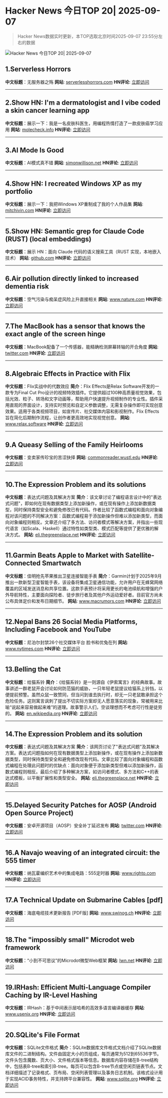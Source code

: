 # Hacker News 今日TOP 20| 2025-09-07

> Hacker News数据实时更新，本TOP选取北京时间2025-09-07 23:55分左右的数据

![Hacker News 今日TOP 20| 2025-09-07](https://img.chuhaix.com/2024/0910_imageFile-1665440404179-628424718_1725901191.png)

## 1.Serverless Horrors
**中文标题**：无服务器之殇
**网站**:  <a href='https://serverlesshorrors.com/' target='_blank' rel='nofollow'>serverlesshorrors.com</a>
**HN评论**:  <a href='https://news.ycombinator.com/item?id=45157110&utm_source=www.chuhaix.com' target='_blank' rel='nofollow'>立即访问</a>

---

## 2.Show HN: I'm a dermatologist and I vibe coded a skin cancer learning app
**中文标题**：展示一下：我是一名皮肤科医生，用编程热情打造了一款皮肤癌学习应用
**网站**:  <a href='https://molecheck.info/' target='_blank' rel='nofollow'>molecheck.info</a>
**HN评论**:  <a href='https://news.ycombinator.com/item?id=45157020&utm_source=www.chuhaix.com' target='_blank' rel='nofollow'>立即访问</a>

---

## 3.AI Mode Is Good
**中文标题**：AI模式真不错
**网站**:  <a href='https://simonwillison.net/2025/Sep/7/ai-mode/' target='_blank' rel='nofollow'>simonwillison.net</a>
**HN评论**:  <a href='https://news.ycombinator.com/item?id=45158586&utm_source=www.chuhaix.com' target='_blank' rel='nofollow'>立即访问</a>

---

## 4.Show HN: I recreated Windows XP as my portfolio
**中文标题**：展示一下：我把Windows XP重制成了我的个人作品集
**网站**:  <a href='https://mitchivin.com/' target='_blank' rel='nofollow'>mitchivin.com</a>
**HN评论**:  <a href='https://news.ycombinator.com/item?id=45154609&utm_source=www.chuhaix.com' target='_blank' rel='nofollow'>立即访问</a>

---

## 5.Show HN: Semantic grep for Claude Code (RUST) (local embeddings)
**中文标题**：展示 HN：面向 Claude 代码的语义搜索工具（RUST 实现，本地嵌入技术）
**网站**:  <a href='https://github.com/BeaconBay/ck' target='_blank' rel='nofollow'>github.com</a>
**HN评论**:  <a href='https://news.ycombinator.com/item?id=45157223&utm_source=www.chuhaix.com' target='_blank' rel='nofollow'>立即访问</a>

---

## 6.Air pollution directly linked to increased dementia risk
**中文标题**：空气污染与痴呆症风险上升直接相关
**网站**:  <a href='https://www.nature.com/articles/d41586-025-02844-9' target='_blank' rel='nofollow'>www.nature.com</a>
**HN评论**:  <a href='https://news.ycombinator.com/item?id=45157897&utm_source=www.chuhaix.com' target='_blank' rel='nofollow'>立即访问</a>

---

## 7.The MacBook has a sensor that knows the exact angle of the screen hinge
**中文标题**：MacBook配备了一个传感器，能精确检测屏幕转轴的开合角度
**网站**:  <a href='https://twitter.com/samhenrigold/status/1964428927159382261' target='_blank' rel='nofollow'>twitter.com</a>
**HN评论**:  <a href='https://news.ycombinator.com/item?id=45158968&utm_source=www.chuhaix.com' target='_blank' rel='nofollow'>立即访问</a>

---

## 8.Algebraic Effects in Practice with Flix
**中文标题**：Flix实战中的代数效应
**简介**：Flix Effects是Relax Software开发的一款专为Final Cut Pro设计的视频特效插件。它提供超过100种高质量视觉效果，包括光效、粒子、转场和文字动画等，帮助用户快速提升视频制作的专业性。插件采用直观的界面设计，支持实时预览和自定义参数调整，无需复杂操作即可实现创意效果。适用于各类视频项目，如宣传片、社交媒体内容和影视制作。Flix Effects旨在简化后期制作流程，让创作者更高效地实现视觉创意。
**网站**:  <a href='https://www.relax.software/blog/flix-effects-intro/' target='_blank' rel='nofollow'>www.relax.software</a>
**HN评论**:  <a href='https://news.ycombinator.com/item?id=45157466&utm_source=www.chuhaix.com' target='_blank' rel='nofollow'>立即访问</a>

---

## 9.A Queasy Selling of the Family Heirlooms
**中文标题**：变卖家传珍宝的苦涩抉择
**网站**:  <a href='https://commonreader.wustl.edu/a-queasy-selling-of-the-family-heirlooms/' target='_blank' rel='nofollow'>commonreader.wustl.edu</a>
**HN评论**:  <a href='https://news.ycombinator.com/item?id=45116551&utm_source=www.chuhaix.com' target='_blank' rel='nofollow'>立即访问</a>

---

## 10.The Expression Problem and its solutions
**中文标题**：表达式问题及其解决方案
**简介**：该文章讨论了编程语言设计中的"表达式问题"，即如何在现有数据类型上添加新操作，或在现有操作上添加新数据类型，同时保持类型安全和避免修改已有代码。作者比较了函数式编程和面向对象编程对该问题的不同解决方案：函数式编程易于添加新操作但难以添加新类型，而面向对象编程则相反。文章还介绍了多方法、访问者模式等解决方案，并指出一些现代语言（如Scala、Haskell）通过特性如类型类、模式匹配等提供了更优雅的解决方式。
**网站**:  <a href='https://eli.thegreenplace.net/2016/the-expression-problem-and-its-solutions/' target='_blank' rel='nofollow'>eli.thegreenplace.net</a>
**HN评论**:  <a href='https://news.ycombinator.com/item?id=45155877&utm_source=www.chuhaix.com' target='_blank' rel='nofollow'>立即访问</a>

---

## 11.Garmin Beats Apple to Market with Satellite-Connected Smartwatch
**中文标题**：佳明抢先苹果推出卫星连接智能手表
**简介**：Garmin计划于2025年9月推出一款新型卫星智能手表，该设备将集成卫星通信功能，允许用户在无蜂窝网络覆盖的区域发送消息和共享位置。这款手表预计将采用更长的电池续航和增强的户外导航特性，主要面向探险者、徒步旅行者及其他户外运动爱好者。目前官方尚未公布具体定价和发布日期细节。
**网站**:  <a href='https://www.macrumors.com/2025/09/03/garmin-satellite-smartwatch/' target='_blank' rel='nofollow'>www.macrumors.com</a>
**HN评论**:  <a href='https://news.ycombinator.com/item?id=45118286&utm_source=www.chuhaix.com' target='_blank' rel='nofollow'>立即访问</a>

---

## 12.Nepal Bans 26 Social Media Platforms, Including Facebook and YouTube
**中文标题**：尼泊尔封禁26个社交媒体平台 脸书和优兔在列
**网站**:  <a href='https://www.nytimes.com/2025/09/07/world/asia/nepal-bans-social-media-platforms.html' target='_blank' rel='nofollow'>www.nytimes.com</a>
**HN评论**:  <a href='https://news.ycombinator.com/item?id=45158877&utm_source=www.chuhaix.com' target='_blank' rel='nofollow'>立即访问</a>

---

## 13.Belling the Cat
**中文标题**：给猫系铃
**简介**：《给猫系铃》是一则源自《伊索寓言》的经典故事。故事讲述一群老鼠开会讨论如何防范猫的威胁，一只年轻老鼠提议给猫系上铃铛，以便提前预警。虽然众鼠一致赞同，但当问到谁去执行时，却无一只老鼠敢承担这个危险任务。这则寓言讽刺了提出不切实际方案却无人愿意落实的现象，常被用来比喻“说起来容易做起来难”的道理。故事警示人们，空谈理想而不考虑可行性是徒劳的。
**网站**:  <a href='https://en.wikipedia.org/wiki/Belling_the_Cat' target='_blank' rel='nofollow'>en.wikipedia.org</a>
**HN评论**:  <a href='https://news.ycombinator.com/item?id=45157906&utm_source=www.chuhaix.com' target='_blank' rel='nofollow'>立即访问</a>

---

## 14.The Expression Problem and its solution
**中文标题**：表达式问题及其解决方案
**简介**：该网页讨论了"表达式问题"及其解决方案。表达式问题指如何在现有数据类型上添加新操作，或在现有操作上添加新数据类型，同时保持类型安全和避免修改现有代码。文章比较了面向对象编程和函数式编程在处理此问题时的优缺点：面向对象便于添加新类型但难以添加新操作，函数式编程则相反。最后介绍了多种解决方案，如访问者模式、多方法和C++的表达式模板，以平衡扩展性和类型安全。
**网站**:  <a href='https://eli.thegreenplace.net/2016/the-expression-problem-and-its-solutions' target='_blank' rel='nofollow'>eli.thegreenplace.net</a>
**HN评论**:  <a href='https://news.ycombinator.com/item?id=45158597&utm_source=www.chuhaix.com' target='_blank' rel='nofollow'>立即访问</a>

---

## 15.Delayed Security Patches for AOSP (Android Open Source Project)
**中文标题**：安卓开源项目（AOSP）安全补丁延迟发布
**网站**:  <a href='https://twitter.com/grapheneos/status/1964561043906048183' target='_blank' rel='nofollow'>twitter.com</a>
**HN评论**:  <a href='https://news.ycombinator.com/item?id=45158523&utm_source=www.chuhaix.com' target='_blank' rel='nofollow'>立即访问</a>

---

## 16.A Navajo weaving of an integrated circuit: the 555 timer
**中文标题**：纳瓦霍编织艺术中的集成电路：555定时器
**网站**:  <a href='https://www.righto.com/2025/09/marilou-schultz-navajo-555-weaving.html' target='_blank' rel='nofollow'>www.righto.com</a>
**HN评论**:  <a href='https://news.ycombinator.com/item?id=45152779&utm_source=www.chuhaix.com' target='_blank' rel='nofollow'>立即访问</a>

---

## 17.A Technical Update on Submarine Cables [pdf]
**中文标题**：海底电缆技术更新报告 [PDF版]
**网站**:  <a href='https://www.swinog.ch/wp-content/uploads/2025/06/Liam-Taylor-David-Lloyd-Exa-A-Technical-Update-on-Submarine-Cables.pdf' target='_blank' rel='nofollow'>www.swinog.ch</a>
**HN评论**:  <a href='https://news.ycombinator.com/item?id=45119310&utm_source=www.chuhaix.com' target='_blank' rel='nofollow'>立即访问</a>

---

## 18.The "impossibly small" Microdot web framework
**中文标题**：“小到不可思议”的Microdot微型Web框架
**网站**:  <a href='https://lwn.net/Articles/1034121/' target='_blank' rel='nofollow'>lwn.net</a>
**HN评论**:  <a href='https://news.ycombinator.com/item?id=45155682&utm_source=www.chuhaix.com' target='_blank' rel='nofollow'>立即访问</a>

---

## 19.IRHash: Efficient Multi-Language Compiler Caching by IR-Level Hashing
**中文标题**：IRHash：基于中间表示层哈希的高效多语言编译器缓存
**网站**:  <a href='https://www.usenix.org/conference/atc25/presentation/landsberg' target='_blank' rel='nofollow'>www.usenix.org</a>
**HN评论**:  <a href='https://news.ycombinator.com/item?id=45136367&utm_source=www.chuhaix.com' target='_blank' rel='nofollow'>立即访问</a>

---

## 20.SQLite's File Format
**中文标题**：SQLite文件格式
**简介**：SQLite数据库文件格式文档介绍了SQLite数据库文件的二进制结构。文件由固定大小的页组成，每页通常为512到65536字节。文件头包含魔数、页大小、文件格式版本等信息。数据库内容存储在B-tree结构中，包括表B-tree和索引B-tree。每页可以包含B-tree节点或空闲页链表节点。文档详细描述了记录格式、页布局、空闲列表管理以及事务日志机制。该格式设计用于实现ACID事务特性，并支持跨平台兼容性。
**网站**:  <a href='https://www.sqlite.org/fileformat.html' target='_blank' rel='nofollow'>www.sqlite.org</a>
**HN评论**:  <a href='https://news.ycombinator.com/item?id=45132488&utm_source=www.chuhaix.com' target='_blank' rel='nofollow'>立即访问</a>

---

